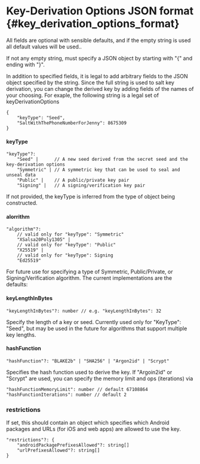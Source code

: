 Key-Derivation Options JSON format {#key_derivation_options_format}
================

All fields are optional with sensible defaults, and if the empty string is used all default values will be used..

If not any empty string, must specify a JSON object by starting with "{" and ending with "}".

In addition to specified fields, it is legal to add arbitrary fields to the JSON object specified by the string. Since the full string is used to salt key derivation, you can change the derived key by adding fields of the names of your choosing. For exaple, the following string is a legal set of keyDerivationOptions
```
{
    "keyType": "Seed",
    "SaltWithThePhoneNumberForJenny": 8675309
}
```

#### keyType

```
"keyType"?:
    "Seed" |      // A new seed derived from the secret seed and the key-derivation options
    "Symmetric" | // A symmetric key that can be used to seal and unseal data
    "Public" |    // A public/private key pair
    "Signing" |   // A signing/verification key pair
```

If not provided, the keyType is inferred from the type of object being constructed.

#### alorrithm

```
"algorithm"?: 
    // valid only for "keyType": "Symmetric"
    "XSalsa20Poly1305" |
    // valid only for "keyType": "Public"
    "X25519" |
    // valid only for "keyType": Signing
    "Ed25519"
```

For future use for specifying a type of Symmetric, Public/Private, or Signing/Verification algorithm. The current implementations are
the defaults:

#### keyLengthInBytes
```
"keyLengthInBytes"?: number // e.g. "keyLengthInBytes": 32
```

Specify the length of a key or seed. Currently used only for "KeyType": "Seed", but may be used in the future for algorithms that support multiple key lengths.

#### hashFunction
```
"hashFunction"?: "BLAKE2b" | "SHA256" | "Argon2id" | "Scrypt"
```
Specifies the hash function used to derive the key.  If "Argoin2id" or "Scrypt" are used, you can specify the memory limit and ops (iterations) via
```
"hashFunctionMemoryLimit": number // default 67108864
"hashFunctionIterations": number // default 2
```

### restrictions

If set, this should contain an object which specifies which Android packages and URLs (for iOS and web apps) are allowed to use the key.

```
"restrictions"?: {
    "androidPackagePrefixesAllowed"?: string[]
    "urlPrefixesAllowed"?: string[]
}
```


